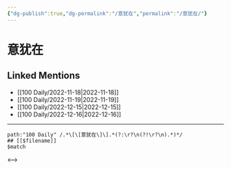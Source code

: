 ```yaml
---
{"dg-publish":true,"dg-permalink":"/意犹在","permalink":"/意犹在/"}
---
```


# 意犹在

## Linked Mentions
- [[100 Daily/2022-11-18\|2022-11-18]]
- [[100 Daily/2022-11-19\|2022-11-19]]
- [[100 Daily/2022-12-15\|2022-12-15]]
- [[100 Daily/2022-12-16\|2022-12-16]]


---

```expander
path:"100 Daily" /.*\[\[意犹在\]\].*(?:\r?\n(?!\r?\n).*)*/
## [[$filename]]
$match
```
<-->